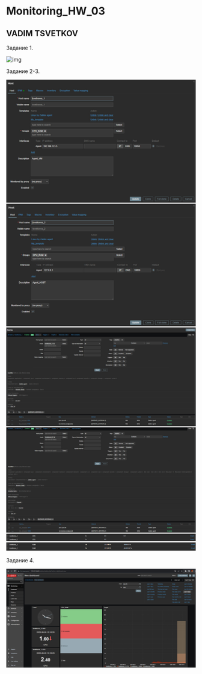 # Monitoring_HW_03
## VADIM TSVETKOV

Задание 1.

![img]()

Задание 2-3.

![img](https://github.com/vadimtsvetkov/Monitoring_hw_03/blob/main/agent1_template.jpg)
![img](https://github.com/vadimtsvetkov/Monitoring_hw_03/blob/main/agent2_template.jpg)
![img](https://github.com/vadimtsvetkov/Monitoring_hw_03/blob/main/agent1_item.jpg)
![img](https://github.com/vadimtsvetkov/Monitoring_hw_03/blob/main/agent2_item.jpg)
![img](https://github.com/vadimtsvetkov/Monitoring_hw_03/blob/main/latest_cpu.png)
![img](https://github.com/vadimtsvetkov/Monitoring_hw_03/blob/main/latest_RAM.png)

Задание 4.

![img](https://github.com/vadimtsvetkov/Monitoring_hw_03/blob/main/My_dashbord.jpg)
